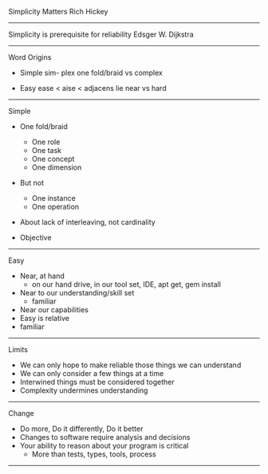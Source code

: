 Simplicity Matters
Rich Hickey

----
Simplicity is prerequisite for reliability
Edsger W. Dijkstra

----
Word Origins

- Simple
  sim- plex
  one fold/braid
  vs complex

- Easy
  ease < aise < adjacens
  lie near
  vs hard

----
Simple

- One fold/braid
  - One role
  - One task
  - One concept
  - One dimension

- But not
  - One instance
  - One operation
- About lack of interleaving, not cardinality
- Objective

----
Easy

- Near, at hand
  - on our hand drive, in our tool set, IDE, apt get, gem install
- Near to our understanding/skill set
  - familiar
- Near our capabilities
- Easy is relative
- familiar

----
Limits

- We can only hope to make reliable those things we can understand
- We can only consider a few things at a time
- Interwined things must be considered together
- Complexity undermines understanding

----
Change

- Do more, Do it differently, Do it better
- Changes to software require analysis and decisions
- Your ability to reason about your program is critical
  - More than tests, types, tools, process

----

